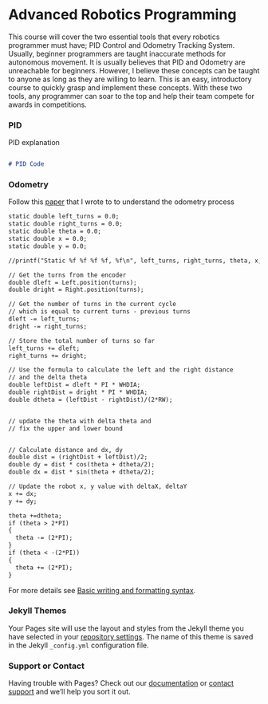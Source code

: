 # Advanced Robotics Programming

This course will cover the two essential tools that every robotics programmer must have; PID Control and Odometry Tracking System. Usually, beginner programmers are taught inaccurate methods for autonomous movement. It is usually believes that PID and Odometry are unreachable for beginners. However, I believe these concepts can be taught to anyone as long as they are willing to learn. This is an easy, introductory course to quickly grasp and implement these concepts. With these two tools, any programmer can soar to the top and help their team compete for awards in competitions.

### PID

PID explanation

```markdown

# PID Code


```


### Odometry

Follow this [paper](file:///Users/srikrishnagurumurthy/Library/CloudStorage/OneDrive-Personal/Odometry%20doc%2010J%20pdf.pdf) that I wrote to to understand the odometry process

```markdown
static double left_turns = 0.0;
static double right_turns = 0.0;
static double theta = 0.0;
static double x = 0.0;
static double y = 0.0;

//printf("Static %f %f %f %f, %f\n", left_turns, right_turns, theta, x, y);

// Get the turns from the encoder
double dleft = Left.position(turns);
double dright = Right.position(turns);

// Get the number of turns in the current cycle
// which is equal to current turns - previous turns
dleft -= left_turns;
dright -= right_turns;

// Store the total number of turns so far 
left_turns += dleft;
right_turns += dright;

// Use the formula to calculate the left and the right distance
// and the delta theta
double leftDist = dleft * PI * WHDIA;
double rightDist = dright * PI * WHDIA;
double dtheta = (leftDist - rightDist)/(2*RW);


// update the theta with delta theta and 
// fix the upper and lower bound


// Calculate distance and dx, dy
double dist = (rightDist + leftDist)/2;
double dy = dist * cos(theta + dtheta/2);
double dx = dist * sin(theta + dtheta/2);

// Update the robot x, y value with deltaX, deltaY
x += dx;
y += dy;

theta +=dtheta;
if (theta > 2*PI)
{
  theta -= (2*PI);
}
if (theta < -(2*PI))
{
  theta += (2*PI);
}
```


For more details see [Basic writing and formatting syntax](https://docs.github.com/en/github/writing-on-github/getting-started-with-writing-and-formatting-on-github/basic-writing-and-formatting-syntax).

### Jekyll Themes

Your Pages site will use the layout and styles from the Jekyll theme you have selected in your [repository settings](https://github.com/srikrishna2006/srikrishna2006.github.io/settings/pages). The name of this theme is saved in the Jekyll `_config.yml` configuration file.

### Support or Contact

Having trouble with Pages? Check out our [documentation](https://docs.github.com/categories/github-pages-basics/) or [contact support](https://support.github.com/contact) and we’ll help you sort it out.
